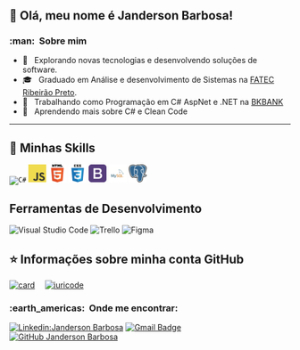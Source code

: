 #
## 💜 Olá, meu nome é <strong> Janderson Barbosa!</strong>
<h3> :man: &nbsp;Sobre mim </h3>

- 🔭  &nbsp; Explorando novas tecnologias e desenvolvendo soluções de software.
- 🎓 &nbsp; Graduado em Análise e desenvolvimento de Sistemas na <a href="http://www.fatecrp.edu.br/">FATEC Ribeirão Preto</a>.
- 💼 &nbsp; Trabalhando como Programação em C# AspNet e .NET na <a href="https://bkbank.com.br/">BKBANK</a>
- 💬 &nbsp; Aprendendo mais sobre C# e Clean Code

----
[comment]: <> (Link para Imagens abaixo https://devicon.dev/)

## 🚀 Minhas Skills


<code><img height="32" src="https://cdn.jsdelivr.net/gh/devicons/devicon/icons/csharp/csharp-original.svg" alt="C#" /></code>
<code><img height="32" src="https://raw.githubusercontent.com/github/explore/80688e429a7d4ef2fca1e82350fe8e3517d3494d/topics/javascript/javascript.png" alt="Javascript"/></code>
<code><img height="32" src="https://raw.githubusercontent.com/github/explore/80688e429a7d4ef2fca1e82350fe8e3517d3494d/topics/html/html.png" alt="HTML5"/></code>
<code><img height="32" src="https://raw.githubusercontent.com/github/explore/80688e429a7d4ef2fca1e82350fe8e3517d3494d/topics/css/css.png" alt="CSS"/></code>
<code><img height="32" src="https://raw.githubusercontent.com/github/explore/80688e429a7d4ef2fca1e82350fe8e3517d3494d/topics/bootstrap/bootstrap.png" alt="Bootstrap"/></code>
<code><img height="32" src="https://raw.githubusercontent.com/github/explore/80688e429a7d4ef2fca1e82350fe8e3517d3494d/topics/mysql/mysql.png" alt="MySQL"/></code>
<code><img height="32" src="https://raw.githubusercontent.com/github/explore/80688e429a7d4ef2fca1e82350fe8e3517d3494d/topics/postgresql/postgresql.png" alt="PostegreSQL"/></code>

## Ferramentas de Desenvolvimento
![Visual Studio Code](https://img.shields.io/badge/-Visual%20Studio%20Code-333333?style=flat&logo=visual-studio-code&logoColor=007ACC)
![Trello](https://img.shields.io/badge/-Trello-333333?style=flat&logo=trello&logoColor=007ACC)
![Figma](https://img.shields.io/badge/-Figma-333333?style=flat&logo=figma&logoColor=007ACC)

## ⭐ Informações sobre minha conta GitHub
[![card](https://github-readme-stats.vercel.app/api?username=janderson-bkcode&theme=radical)](https://github.com/janderson-bkcode/github-readme-stats)
&ensp;&ensp;[![iuricode](https://github-readme-stats.vercel.app/api/top-langs/?username=janderson-bkcode&hide=html&layout=compact&theme=radical)](https://github.com/janderson-bkcode/github-readme-stats)

<h3> :earth_americas: &nbsp;Onde me encontrar: </h3> 

[![Linkedin:Janderson Barbosa](https://img.shields.io/badge/-JANDERSON-blue?style=flat-square&logo=Linkedin&logoColor=white&link=https://www.linkedin.com/in/janderson-barbosa-b1889411b)](https://www.linkedin.com/in/janderson-barbosa-b1889411b)
[![Gmail Badge](https://img.shields.io/badge/-janderson.goncalves@bkbank.com.br-006bed?style=flat-square&logo=Gmail&logoColor=white&link=mailto:janderson.goncalves@bkbank.com.br)](mailto:janderson.goncalves@bkbank.com.br)
[![GitHub Janderson Barbosa](https://img.shields.io/github/followers/janderson-bkcode?label=follow&style=social)](https://github.com/janderson-bkcode)
